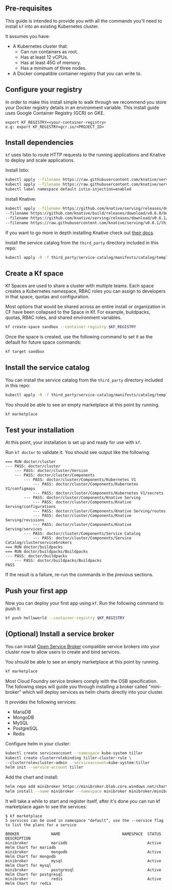 
## Pre-requisites

This guide is intended to provide you with all the commands you'll
need to install `kf` into an existing Kubernetes cluster.

It assumes you have:

* A Kubernetes cluster that:
  * Can run containers as root.
  * Has at least 12 vCPUs.
  * Has at least 45G of memory.
  * Has a minimum of three nodes.
* A Docker compatible container registry that you can write to.

## Configure your registry

In order to make this install simple to walk through we recommend you
store your Docker registry details in an environment variable. This
install guide uses Google Container Registry (GCR) on GKE.

```
export KF_REGISTRY=<your-container-registry>
e.g: export KF_REGISTRY=gcr.io/<PROJECT_ID>
```

## Install dependencies

`kf` uses Istio to route HTTP requests to the running applications and Knative
to deploy and scale applications.

Install Istio:

```.sh
kubectl apply --filename https://raw.githubusercontent.com/knative/serving/v0.6.1/third_party/istio-1.1.3/istio-crds.yaml && \
kubectl apply --filename https://raw.githubusercontent.com/knative/serving/v0.6.1/third_party/istio-1.1.3/istio.yaml && \
kubectl label namespace default istio-injection=enabled
```

Install Knative:

```.sh
kubectl apply --filename https://github.com/knative/serving/releases/download/v0.6.1/serving.yaml \
--filename https://github.com/knative/build/releases/download/v0.6.0/build.yaml \
--filename https://github.com/knative/serving/releases/download/v0.6.1/monitoring.yaml \
--filename https://raw.githubusercontent.com/knative/serving/v0.6.1/third_party/config/build/clusterrole.yaml
```

If you want to go more in depth installing Knative check out [their docs][knative].

Install the service catalog from the `third_party` directory included in this repo:

```.sh
kubectl apply -R -f third_party/service-catalog/manifests/catalog/templates
```


## Create a Kf space

Kf Spaces are used to share a cluster with multiple teams. Each space creates a
Kubernetes namespace, RBAC roles you can assign to developers in that space,
quotas and configuration.

Most options that would be shared across an entire install or organization in CF
have been collapsed to the Space in Kf. For example, buildpacks, quotas, RBAC
roles, and shared environment variables.

```.sh
kf create-space sandbox --container-registry $KF_REGISTRY
```

Once the space is created, use the following command to set it as the default
for future space commands:

```.sh
kf target sandbox
```

## Install the service catalog

You can install the service catalog from the `third_party` directory included
in this repo:

```.sh
kubectl apply -R -f third_party/service-catalog/manifests/catalog/templates
```

You should be able to see an empty marketplace at this point by running.

```.sh
kf marketplace
```

## Test your installation

At this point, your installation is set up and ready for use with `kf`.

Run `kf doctor` to validate it. You should see output like the following:

```
=== RUN	doctor/cluster
--- PASS: doctor/cluster
    --- PASS: doctor/cluster/Version
    --- PASS: doctor/cluster/Components
        --- PASS: doctor/cluster/Components/Kubernetes V1
            --- PASS: doctor/cluster/Components/Kubernetes V1/configmaps
            --- PASS: doctor/cluster/Components/Kubernetes V1/secrets
        --- PASS: doctor/cluster/Components/Knative Serving
            --- PASS: doctor/cluster/Components/Knative Serving/configurations
            --- PASS: doctor/cluster/Components/Knative Serving/routes
            --- PASS: doctor/cluster/Components/Knative Serving/revisions
            --- PASS: doctor/cluster/Components/Knative Serving/services
        --- PASS: doctor/cluster/Components/Service Catalog
            --- PASS: doctor/cluster/Components/Service Catalog/clusterservicebrokers
=== RUN	doctor/buildpacks
=== RUN	doctor/buildpacks/Buildpacks
--- PASS: doctor/buildpacks
    --- PASS: doctor/buildpacks/Buildpacks
PASS
```

If the result is a failure, re-run the commands in the previous sections.

## Push your first app

Now you can deploy your first app using `kf`.
Run the following command to push it:

```.sh
kf push helloworld --container-registry $KF_REGISTRY
```

## (Optional) Install a service broker

You can install [Open Service Broker](https://www.openservicebrokerapi.org/)
compatible service brokers into your cluster now to allow users to create and
bind services.

You should be able to see an empty marketplace at this point by running.

```.sh
kf marketplace
```

Most Cloud Foundry service brokers comply with the OSB specification.
The following steps will guide you through installing a broker called
"mini-broker" which will deploy services as helm charts directly into your cluster.

It provides the following services:

* MariaDB
* MongoDB
* MySQL
* PostgreSQL
* Redis

Configure helm in your cluster:

```.sh
kubectl create serviceaccount --namespace kube-system tiller
kubectl create clusterrolebinding tiller-cluster-rule \
--clusterrole=cluster-admin --serviceaccount=kube-system:tiller
helm init --service-account tiller
```

Add the chart and install:

```.sh
helm repo add minibroker https://minibroker.blob.core.windows.net/charts
helm install --name minibroker --namespace minibroker minibroker/minibroker
```

It will take a while to start and register itself, after it's done you can
run kf marketplace again to see the services:

```
$ kf marketplace
5 services can be used in namespace "default", use the --service flag to list the plans for a service

BROKER              NAME                           NAMESPACE  STATUS  DESCRIPTION
minibroker          mariadb                                   Active  Helm Chart for mariadb
minibroker          mongodb                                   Active  Helm Chart for mongodb
minibroker          mysql                                     Active  Helm Chart for mysql
minibroker          postgresql                                Active  Helm Chart for postgresql
minibroker          redis                                     Active  Helm Chart for redis
```

[knative]: https://github.com/knative/docs/tree/master/docs/install
